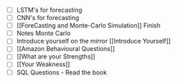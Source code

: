 - [ ] LSTM's for forecasting
- [ ] CNN's for forecasting
- [ ] [[ForeCasting and Monte-Carlo Simulation]] Finish
- [ ] Notes Monte Carlo
- [ ] Introduce yourself on the mirror [[Introduce Yourself]]
- [ ] [[Amazon Behavioural Questions]]
- [ ] [[What are your Strengths]]
- [ ] [[Your Weakness]]
- [ ] SQL Questions - Read the book